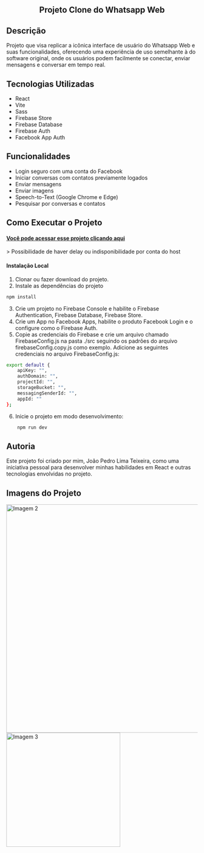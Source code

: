 <h2 align="center">Projeto Clone do Whatsapp Web</h2>

## Descrição

Projeto que visa replicar a icônica interface de usuário do Whatsapp Web e suas funcionalidades, oferecendo uma experiência de uso semelhante à do software original, onde os usuários podem facilmente se conectar, enviar mensagens e conversar em tempo real.

## Tecnologias Utilizadas

* React
* Vite
* Sass
* Firebase Store
* Firebase Database
* Firebase Auth
* Facebook App Auth

## Funcionalidades

* Login seguro com uma conta do Facebook
* Iniciar conversas com contatos previamente logados
* Enviar mensagens
* Enviar imagens
* Speech-to-Text (Google Chrome e Edge)
* Pesquisar por conversas e contatos

## Como Executar o Projeto

<h4><a href="https://joaopedrolt.github.io/whatsapp-clone-reactjs/">Você pode acessar esse projeto clicando aqui</a></h3>
> Possibilidade de haver delay ou indisponibilidade por conta do host

#### Instalação Local

1. Clonar ou fazer download do projeto.
2. Instale as dependências do projeto
```bash
npm install
```
3. Crie um projeto no Firebase Console e habilite o Firebase Authentication, Firebase Database, Firebase Store.
4. Crie um App no Facebook Apps, habilite o produto Facebook Login e o configure como o Firebase Auth.
5. Copie as credenciais do Firebase e crie um arquivo chamado FirebaseConfig.js na pasta ./src seguindo os padrões do arquivo firebaseConfig.copy.js como exemplo. Adicione as seguintes credenciais no arquivo FirebaseConfig.js:
```bash
export default {
    apiKey: "",
    authDomain: "",
    projectId: "",
    storageBucket: "",
    messagingSenderId: "",
    appId: ""
};
```
6. Inicie o projeto em modo desenvolvimento:
```bash
    npm run dev
```
## Autoria

Este projeto foi criado por mim, João Pedro Lima Teixeira, como uma iniciativa pessoal para desenvolver minhas habilidades em React e outras tecnologias envolvidas no projeto.

## Imagens do Projeto

<div><img src="http://drive.google.com/uc?export=view&id=1_-wk_WGbZ9VpUxVT6bnGqq1oBjou6MnJ" width=600 alt="Imagem 2" /></div>

<div><img src="http://drive.google.com/uc?export=view&id=1gAZwQO7MgemEPHs0jpV63xmKLLVlF0og" width=300 alt="Imagem 3" /></div>
